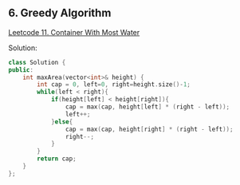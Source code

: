 ## 6. Greedy Algorithm
[Leetcode 11. Container With Most Water ](https://leetcode.com/problems/container-with-most-water/description/)[](https://leetcode.com/problems/container-with-most-water/description/)

Solution: 
```c++
class Solution {
public:
    int maxArea(vector<int>& height) {
        int cap = 0, left=0, right=height.size()-1;
        while(left < right){
            if(height[left] < height[right]){
                cap = max(cap, height[left] * (right - left));
                left++;
            }else{
                cap = max(cap, height[right] * (right - left));
                right--;
            }
        }
        return cap;
    }
};
```